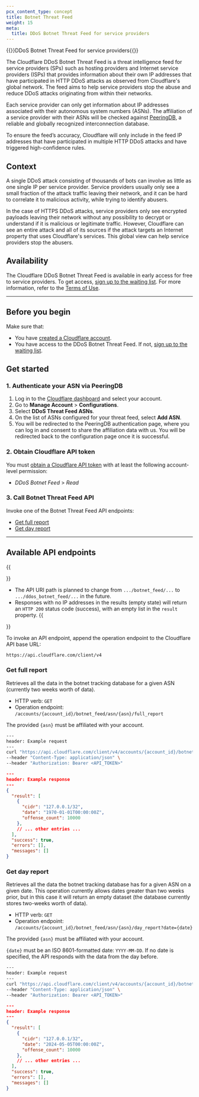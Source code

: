 ```yaml
---
pcx_content_type: concept
title: Botnet Threat Feed
weight: 15
meta:
  title: DDoS Botnet Threat Feed for service providers
---
```


{{<heading-pill style="early-access">}}DDoS Botnet Threat Feed for service providers{{</heading-pill>}}

The Cloudflare DDoS Botnet Threat Feed is a threat intelligence feed for service providers (SPs) such as hosting providers and Internet service providers (ISPs) that provides information about their own IP addresses that have participated in HTTP DDoS attacks as observed from Cloudflare's global network. The feed aims to help service providers stop the abuse and reduce DDoS attacks originating from within their networks.

Each service provider can only get information about IP addresses associated with their autonomous system numbers (ASNs). The affiliation of a service provider with their ASNs will be checked against [PeeringDB](https://www.peeringdb.com/), a reliable and globally recognized interconnection database.

To ensure the feed’s accuracy, Cloudflare will only include in the feed IP addresses that have participated in multiple HTTP DDoS attacks and have triggered high-confidence rules.

## Context

A single DDoS attack consisting of thousands of bots can involve as little as one single IP per service provider. Service providers usually only see a small fraction of the attack traffic leaving their network, and it can be hard to correlate it to malicious activity, while trying to identify abusers.

In the case of HTTPS DDoS attacks, service providers only see encrypted payloads leaving their network without any possibility to decrypt or understand if it is malicious or legitimate traffic. However, Cloudflare can see an entire attack and all of its sources if the attack targets an Internet property that uses Cloudflare's services. This global view can help service providers stop the abusers.

## Availability

The Cloudflare DDoS Botnet Threat Feed is available in early access for free to service providers. To get access, [sign up to the waiting list](https://www.cloudflare.com/lp/botnet-threat-feed/). For more information, refer to the [Terms of Use](https://www.cloudflare.com/en-gb/service-specific-terms-application-services/#ddos-botnet-threat-feed).

---

## Before you begin

Make sure that:

- You have [created a Cloudflare account](/fundamentals/setup/account/).
- You have access to the DDoS Botnet Threat Feed. If not, [sign up to the waiting list](https://www.cloudflare.com/lp/botnet-threat-feed/).

## Get started

### 1. Authenticate your ASN via PeeringDB

1. Log in to the [Cloudflare dashboard](https://dash.cloudflare.com/) and select your account.
2. Go to **Manage Account** > **Configurations**.
3. Select **DDoS Threat Feed ASNs**.
4. On the list of ASNs configured for your threat feed, select **Add ASN**.
5. You will be redirected to the PeeringDB authentication page, where you can log in and consent to share the affiliation data with us. You will be redirected back to the configuration page once it is successful.

### 2. Obtain Cloudflare API token

You must [obtain a Cloudflare API token](/fundamentals/api/get-started/create-token/) with at least the following account-level permission:

- _DDoS Botnet Feed_ > _Read_

### 3. Call Botnet Threat Feed API

Invoke one of the Botnet Threat Feed API endpoints:

- [Get full report](#get-full-report)
- [Get day report](#get-day-report)

---

## Available API endpoints

{{<Aside type="warning" header="Important notes">}}
- The API URI path is planned to change from `.../botnet_feed/...` to `.../ddos_botnet_feed/...` in the future.
- Responses with no IP addresses in the results (empty state) will return an `HTTP 200` status code (success), with an empty list in the `result` property.
{{</Aside>}}

To invoke an API endpoint, append the operation endpoint to the Cloudflare API base URL:

```txt
https://api.cloudflare.com/client/v4
```

### Get full report

Retrieves all the data in the botnet tracking database for a given ASN (currently two weeks worth of data).

- HTTP verb: `GET`
- Operation endpoint: `/accounts/{account_id}/botnet_feed/asn/{asn}/full_report`

The provided `{asn}` must be affiliated with your account.

```bash
---
header: Example request
---
curl "https://api.cloudflare.com/client/v4/accounts/{account_id}/botnet_feed/asn/{asn}/full_report" \
--header "Content-Type: application/json" \
--header "Authorization: Bearer <API_TOKEN>"
```

```json
---
header: Example response
---
{
  "result": [
    {
      "cidr": "127.0.0.1/32",
      "date": "1970-01-01T00:00:00Z",
      "offense_count": 10000
    },
    // ... other entries ...
  ],
  "success": true,
  "errors": [],
  "messages": []
}
```

### Get day report

Retrieves all the data the botnet tracking database has for a given ASN on a given date. This operation currently allows dates greater than two weeks prior, but in this case it will return an empty dataset (the database currently stores two-weeks worth of data).

- HTTP verb: `GET`
- Operation endpoint: `/accounts/{account_id}/botnet_feed/asn/{asn}/day_report?date={date}`

The provided `{asn}` must be affiliated with your account.

`{date}` must be an ISO 8601-formatted date: `YYYY-MM-DD`. If no date is specified, the API responds with the data from the day before.

```bash
---
header: Example request
---
curl "https://api.cloudflare.com/client/v4/accounts/{account_id}/botnet_feed/asn/{asn}/day_report?date=2024-05-05" \
--header "Content-Type: application/json" \
--header "Authorization: Bearer <API_TOKEN>"
```

```json
---
header: Example response
---
{
  "result": [
    {
      "cidr": "127.0.0.1/32",
      "date": "2024-05-05T00:00:00Z",
      "offense_count": 10000
    },
    // ... other entries ...
  ],
  "success": true,
  "errors": [],
  "messages": []
}
```
